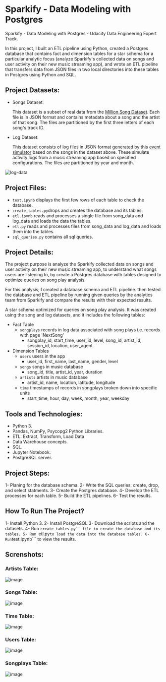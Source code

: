 
# Sparkify - Data Modeling with Postgres
Sparkify - Data Modeling with Postgres - Udacity Data Engineering Expert Track.

In this project, I built an ETL pipeline using Python, created a Postgres database that contains fact and dimension tables for a star schema for a particular analytic focus (analyze Sparkify's collected data on songs and user activity on their new music streaming app), and wrote an ETL pipeline that transfers data from JSON files in two local directories into these tables in Postgres using Python and SQL.

## Project Datasets:

- Songs Dataset:

  This dataset is a subset of real data from the [Million Song Dataset](http://millionsongdataset.com/). Each file is in JSON format and contains metadata about a song and the artist of that song. The files are partitioned by the first three letters of each song's track ID.
- Log Dataset:

  This dataset consists of log files in JSON format generated by this [event simulator](https://github.com/Interana/eventsim) based on the songs in the dataset above. These simulate activity logs from a music streaming app based on specified configurations. The files are partitioned by year and month.

![log-data](https://user-images.githubusercontent.com/46838441/191114096-960d74b7-2745-4006-bef7-b5f616e1113f.png)


## Project Files:

- ```test.ipynb``` displays the first few rows of each table to check the database.
- ```create_tables.py```drops and creates the database and its tables.
- ```etl.ipynb``` reads and processes a single file from song_data and log_data and loads the data the tables.
- ```etl.py``` reads and processes files from song_data and log_data and loads them into the tables.
- ```sql_queries.py``` contains all sql queries.

## Project Details:

The project purpose is analyze the Sparkify collected data on songs and user activity on their new music streaming app, to understand what songs users are listening to, by create a Postgres database with tables designed to optimize queries on song play analysis.

For this analysis; I created a database schema and ETL pipeline. then tested the database and ETL pipeline by running given queries by the analytics team from Sparkify and compare the results with their expected results.

A star schema optimized for queries on song play analysis. It was created using the song and log datasets, and it includes the following tables:

- Fact Table
  - ```songplays``` records in log data associated with song plays i.e. records with page 'NextSong'
    - songplay_id, start_time, user_id, level, song_id, artist_id, session_id, location, user_agent.
- Dimension Tables
  - ```users``` users in the app
    - user_id, first_name, last_name, gender, level
  - ```songs``` songs in music database
    - song_id, title, artist_id, year, duration
  - ```artists``` artists in music database
    - artist_id, name, location, latitude, longitude
  - ```time``` timestamps of records in songplays broken down into specific units
    - start_time, hour, day, week, month, year, weekday

## Tools and Technologies:
- Python 3.
- Pandas, NumPy, Psycopg2 Python Libraries.
- ETL: Extract, Transform, Load Data
- Data Warehouse concepts.
- SQL.
- Jupyter Notebook.
- PostgreSQL server.

## Project Steps:
1- Planing for the database schema.
2- Write the SQL queries: create, drop, and select statments.
3- Create the Postgres database.
4- Develop the ETL processes for each table.
5- Build the ETL pipelines.
6- Test the results.

## How To Run The Project?

1- Install Python 3.
2- Install PostgreSQL
3- Download the scripts and the datasets.
4- Run ```create_tables.py`` file to create the database and its tables.
5- Run ```etl.py``` to load the data into the database tables.
6- Run ```test.ipynb``` to view the results.

## Screnshots:

  ### Artists Table:
  
  ![image](https://user-images.githubusercontent.com/46838441/191114300-5c7a8ac1-df6a-4ba6-9d9b-51d559ceccaa.png)

  ### Songs Table:
  
  ![image](https://user-images.githubusercontent.com/46838441/191114455-ccfb6ff6-b83d-4628-8918-560c6289c854.png)
  
  ### Time Table:
  
  ![image](https://user-images.githubusercontent.com/46838441/191114558-93183015-7970-4e5b-ab00-db67bda96868.png)


  ### Users Table:
  
  ![image](https://user-images.githubusercontent.com/46838441/191114680-d4d41162-b2fa-4f93-8736-df742345353f.png)

  ### Songplays Table:
  
  ![image](https://user-images.githubusercontent.com/46838441/191114816-f0304613-4c42-49b4-86db-c4a62fd5c72b.png)
